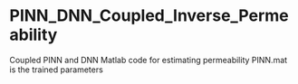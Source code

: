 # PINN_DNN_Coupled_Inverse_Permeability
Coupled PINN and DNN Matlab code for estimating permeability
PINN.mat is the trained parameters
